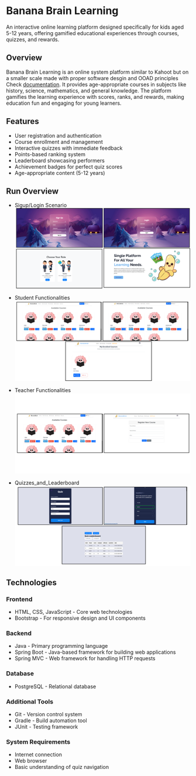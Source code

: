 # Banana Brain Learning

An interactive online learning platform designed specifically for kids aged 5-12 years, offering gamified educational experiences through courses, quizzes, and rewards.

## Overview

Banana Brain Learning is an online system platform similar to Kahoot but on a smaller scale made with proper software desgin and OOAD principles Check [documentation](documentation/). It provides age-appropriate courses in subjects like history, science, mathematics, and general knowledge. The platform gamifies the learning experience with scores, ranks, and rewards, making education fun and engaging for young learners.

## Features

- User registration and authentication
- Course enrollment and management
- Interactive quizzes with immediate feedback
- Points-based ranking system
- Leaderboard showcasing performers
- Achievement badges for perfect quiz scores
- Age-appropriate content (5-12 years)

## Run Overview

- Sigup/Login Scenario
  ![Overview](Readme/Sigup_Login_Scenario.png)

- Student Functionalities
  ![Overview](Readme/Student_Functionalities.png)

- Teacher Functionalities
  ![Overview](Readme/Teacher_Scenario.png)

- Quizzes_and_Leaderboard
  ![Overview](Readme/Quizzes_and_Leaderboard.png)

## Technologies

### Frontend
- HTML, CSS, JavaScript - Core web technologies
- Bootstrap - For responsive design and UI components

### Backend
- Java - Primary programming language
- Spring Boot - Java-based framework for building web applications
- Spring MVC - Web framework for handling HTTP requests

### Database
- PostgreSQL - Relational database

### Additional Tools
- Git - Version control system
- Gradle - Build automation tool
- JUnit - Testing framework

### System Requirements

- Internet connection
- Web browser
- Basic understanding of quiz navigation
